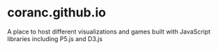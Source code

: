 # coranc.github.io

A place to host different visualizations and games built with JavaScript libraries including P5.js and D3.js
